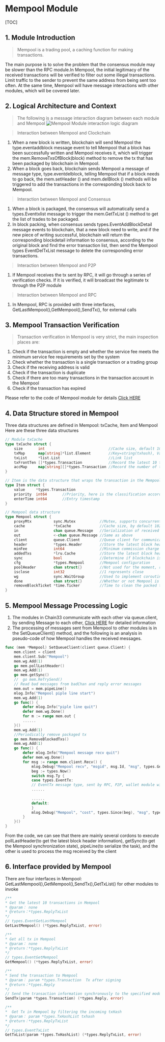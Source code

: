 # Mempool Module
[TOC]


##  1. Module Introduction

> Mempool is a trading pool, a caching function for making transactions.

The main purpose is to solve the problem that the consensus module may be slower than the RPC module.In Mempool, the initial legitimacy of the received transactions will be verified to filter out some illegal transactions.
Limit traffic to the sender to prevent the same address from being sent too often. At the same time, Mempool will have message interactions with other modules, which will be covered later.


##  2. Logical Architecture and Context

> The following is a message interaction diagram between each module and Mempool
![Mempool Module interaction logic diagram](https://public.33.cn/web/storage/upload/20190717/e50d3f6d985e4e5ffcc390190f4d6ead.png)

> Interaction between Mempool and Clockchain

 1. When a new block is written, blockchain will send Mempool the type.eventaddblock message event to tell Mempool that a block has been successfully written and Mempool receives it, which will trigger the mem.RemoveTxsOfBlock(block) method to remove the tx that has been packaged by blockchain in Mempool.
 2. When a block goes back, blockchain sends Mempool a message of message type, type.eventdelblock, telling Mempool that if a block needs to go back, the mem.setHeader () and mem.delBlock () methods will be triggered to add the transactions in the corresponding block back to Mempool.

> Interaction between Mempool and Consensus

1. When a block is packaged, the consensus will automatically send a types.Eventtxlist message to trigger the mem.GetTxList () method to get the list of trades to be packaged.
2. In block packing, when consensus sends types.EventAddBlockDetail message events to blockchain, that a new block need to write, and if the new piece of writing successful, blockchain will return the corresponding blockdetail information to consensus, according to the original block and find the error transaction list, then send the Mempool types EventDelTxList message to delete the corresponding error transactions.

> Interaction between Mempool and P2P

 1. If Mempool receives the tx sent by RPC, it will go through a series of verification checks. If it is verified, it will broadcast the legitimate tx through the P2P module

> Interaction between Mempool and RPC

 1. In Mempool, RPC is provided with three interfaces, GetLastMempool(),GetMempool(),SendTx(), for external calls

## 3. Mempool Transaction Verification

> Transaction verification in Mempool is very strict, the main inspection places are:

 1. Check if the transaction is empty and whether the service fee meets the minimum service fee requirements set by the system
 2. Check whether the transaction is a single transaction or a trading group
 3. Check if the receiving address is valid
 4. Check if the transaction is duplicate
 5. Check if there are too many transactions in the transaction account in the Mempool
 6. Check if the transaction has expired

Please refer to the code of Mempool module for details <a href="https://github.com/33cn/chain33/blob/master/Mempool/check.go" target="_blank">Click HERE</a>

## 4. Data Structure stored in Mempool

Three data structures are defined in Mempool: txCache, Item and Mempool
Here are these three data structures

```go
// Module txCache
type txCache struct {
	size       int                             //Cache size, default 10240
	txMap      map[string]*list.Element        //Key=string(txhash), Value= Item
	txList     *list.List                      //Link list
	txFrontTen []*types.Transaction            //Record the latest 10 transactions
	accMap     map[string][]*types.Transaction //Record the number of transactions have been made at the corresponding account address in Mempool, and where only 100 transactions is the maximum amount at the same address (tx.from)
}
```

```go
// Item is the data structure that wraps the transaction in the Mempool
type Item struct {
	value     *types.Transaction
	priority  int64       //Priority, here is the classification according to the fee
	enterTime int64       //Entry timestamp
}
```

```go
// Mempool data structure
type Mempool struct {
	proxyMtx          sync.Mutex           //Mutex, supports concurrent operations between multiple coroutines in the Mempool later
	cache             *txCache             //Cache size, by default 10240
	in                chan queue.Message   //Serialization of received msg, used in conjunction with out, mainly processes EventTx message
	out               <-chan queue.Message //Same as above
	client            queue.Client         //Queue client for communication among various modules within Chain33
	header            *types.Header        //Store the latest block header information
	minFee            int64                //Minimum commission charge 
	addedTxs          *lru.Cache           //Store the latest block header information
	sync              bool                 //Determine if blockchain is synchronized. If blockchain is not synchronized, you cannot successfully send a new transaction to Mempool
	cfg               *types.Mempool       //Mempool configuration 
	poolHeader        chan struct{}        //Not used for the moment, reserve parameters
	isclose           int32                //1 represents close
	wg                sync.WaitGroup       //Used to implement coroutine synchronization
	done              chan struct{}        //Whether or not Mempool is finished is a signal of the end
	removeBlockTicket *time.Ticker         //Time to clean the packed tx timer, default to one minute
}
```
## 5. Mempool Message Processing Logic

 1. The modules in Chain33 communicate with each other via queue.client, by sending Message to each other, [Click HERE](86) for detailed information
 2. The processing of messages sent from Mempool to other modules is in the SetQueueClient() method, and the following is an analysis in pseudo-code of how Mempool handles the received messages.

```go
func (mem *Mempool) SetQueueClient(client queue.Client) {
	mem.client = client
	mem.client.Sub("Mempool")
	mem.wg.Add(1)
	go mem.pollLastHeader()
	mem.wg.Add(1)
	go mem.getSync()
	//	go mem.ReTrySend()
	// Read bad messages from badChan and reply error messages
	mem.out = mem.pipeLine()
	mlog.Info("Mempool piple line start")
	mem.wg.Add(1)
	go func() {
		defer mlog.Info("piple line quit")
		defer mem.wg.Done()
		for m := range mem.out {
        ......
	}()
	mem.wg.Add(1)
	//Periodically remove packaged tx
	go mem.RemoveBlockedTxs()
	mem.wg.Add(1)
	go func() {
		defer mlog.Info("Mempool message recv quit")
		defer mem.wg.Done()
		for msg := range mem.client.Recv() {
			mlog.Debug("Mempool recv", "msgid", msg.Id, "msg", types.GetEventName(int(msg.Ty)))
			beg := types.Now()
			switch msg.Ty {
			case types.EventTx:
			// EventTx message type, sent by RPC, P2P, wallet module with a tx
			......
			
			......
			default:
			}
			mlog.Debug("Mempool", "cost", types.Since(beg), "msg", types.GetEventName(int(msg.Ty)))
		}
	}()
}
```
From the code, we can see that there are mainly several cordons to execute pollLastHeader(to get the latest block header information), getSync(to get the Mempool synchronization state), pipeLine(to serialize the task), and the other is used to process the msg received by the client

## 6. Interface provided by Mempool

 There are four interfaces in Mempool: GetLastMempool(),GetMempool(),SendTx(),GetTxList() for other modules to invoke

```go
/**
* Get the latest 10 transactions in Mempool
* @param： none
* @return：*types.ReplyTxList
*/
// types.EventGetLastMempool
GetLastMempool() (*types.ReplyTxList, error)
```

```go
/**
* Get all tx in Mempool
* @param： none
* @return：*types.ReplyTxList
*/
// types.EventGetMempool
GetMempool() (*types.ReplyTxList, error)
```

```go
/**
* Send the transaction to Mempool
* @param： param *types.Transaction  Tx after signing
* @return：*types.Reply
*/
// Send the transaction information synchronously to the specified module to get the reply message types.EventTx
SendTx(param *types.Transaction) (*types.Reply, error)
```

```go
/**
*  Get Tx in Mempool by filtering the incoming txHash
* @param： param *types.TxHashList txhash
* @return：*types.ReplyTxList
*/
// types.EventTxList
GetTxList(param *types.TxHashList) (*types.ReplyTxList, error)
```